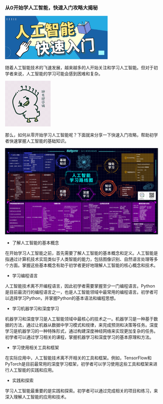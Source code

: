 ### 从0开始学人工智能，快速入门攻略大揭秘

<img src="imgs/image-20230426151237951.png" alt="image-20230426151237951" style="zoom:33%;" />

随着人工智能技术的飞速发展，越来越多的人开始关注和学习人工智能。但对于初学者来说，人工智能的学习可能会感到困难和复杂。

<img src="imgs/image-20230426151742279.png" alt="image-20230426151742279" style="zoom: 50%;" />

那么，如何从零开始学习人工智能呢？下面就来分享一下快速入门攻略，帮助初学者快速掌握人工智能的基础知识。

![image-20230426152146257](imgs/image-20230426152146257.png)

-   了解人工智能的基本概念

在开始学习人工智能之前，首先需要了解人工智能的基本概念和定义。人工智能是指通过计算机技术实现类似于人类智能的能力，包括图像识别、自然语言处理等多个方面。掌握这些基本概念有助于初学者更好地理解人工智能的核心概念和技术。

-   学习编程语言

人工智能技术离不开编程语言，因此初学者需要掌握至少一门编程语言。Python是目前最流行的编程语言之一，也是人工智能领域中最常用的编程语言。初学者可以选择学习Python，并掌握Python的基本语法和编程思想。

-   学习机器学习和深度学习

机器学习和深度学习是人工智能领域中最核心的技术之一。机器学习是一种基于数据的方法，通过让机器从数据中学习模式和规律，来完成预测和决策等任务。深度学习是机器学习的一种特殊形式，通过构建深度神经网络来实现更加复杂的任务。初学者可以通过学习相关的课程，掌握机器学习和深度学习的基本原理和方法。

-   学习使用相关工具和框架

在实际应用中，人工智能技术离不开相关的工具和框架。例如，TensorFlow和PyTorch是目前最常用的深度学习框架，初学者可以学习使用这些工具和框架来进行人工智能的实践和应用。

-   实践和探索

学习人工智能最重要的是实践和探索。初学者可以通过完成相关的项目和练习，来深入理解人工智能的应用和技术。

